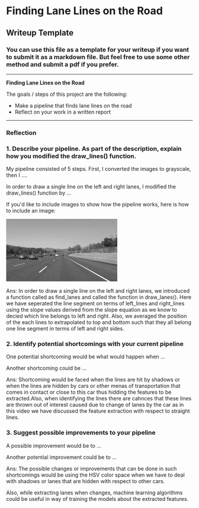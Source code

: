 # **Finding Lane Lines on the Road** 

## Writeup Template

### You can use this file as a template for your writeup if you want to submit it as a markdown file. But feel free to use some other method and submit a pdf if you prefer.

---

**Finding Lane Lines on the Road**

The goals / steps of this project are the following:
* Make a pipeline that finds lane lines on the road
* Reflect on your work in a written report


[//]: # (Image References)

[image1]: ./examples/grayscale.jpg "Grayscale"

---

### Reflection

### 1. Describe your pipeline. As part of the description, explain how you modified the draw_lines() function.

My pipeline consisted of 5 steps. First, I converted the images to grayscale, then I .... 

In order to draw a single line on the left and right lanes, I modified the draw_lines() function by ...

If you'd like to include images to show how the pipeline works, here is how to include an image: 

![alt text][image1]

Ans: In order to draw a single line on the left and right lanes, we introduced a function called as find_lanes and called the function in draw_lanes(). Here we have seperated the line segment on terms of left_lines and right_lines using the slope values derived from the slope equation as we know to decied which line belongs to left and right. Also, we averaged the position of the each lines to extrapolated to top and bottom such that they all belong one line segment in terms of left and right sides.

### 2. Identify potential shortcomings with your current pipeline


One potential shortcoming would be what would happen when ... 

Another shortcoming could be ...

Ans: Shortcoming would be faced when the lines are hit by shadows or when the lines are hidden by cars or other menas of transportation that comes in contact or close to this car thus hidding the features to be extracted.Also, when identifying the lines there are cahnces that these lines are thrown out of interest caused due to change of lanes by the car as in this video we have discussed the feature extraction with respect to straight lines.


### 3. Suggest possible improvements to your pipeline

A possible improvement would be to ...

Another potential improvement could be to ...

Ans: The possible changes or improvements that can be done in such shortcomings would be using the HSV color space when we have to deal with shadows or lanes that are hidden with respect to other cars.

Also, while extracting lanes when changes, machine learning algorithms could be useful in way of training the models about the extracted features.
